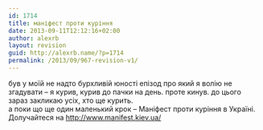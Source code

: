 ```yaml
---
id: 1714
title: маніфест проти куріння
date: 2013-09-11T12:12:16+02:00
author: alexrb
layout: revision
guid: http://alexrb.name/?p=1714
permalink: /2013/09/967-revision-v1/
---
```

був у моїй не надто бурхливій юності епізод про який я волію не згадувати &#8211; я курив, курив до пачки на день. проте кинув. до цього зараз закликаю усіх, хто ще курить.  
а поки що ще один маленький крок &#8211; Маніфест проти куріння в Україні. Долучайтеся на http://www.manifest.kiev.ua/